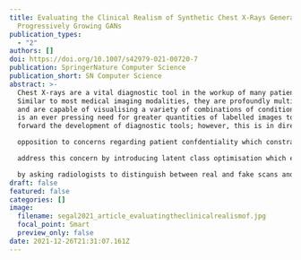 ```yaml
---
title: Evaluating the Clinical Realism of Synthetic Chest X-Rays Generated Using
  Progressively Growing GANs
publication_types:
  - "2"
authors: []
doi: https://doi.org/10.1007/s42979-021-00720-7
publication: SpringerNature Computer Science
publication_short: SN Computer Science
abstract: >-
  Chest X-rays are a vital diagnostic tool in the workup of many patients.
  Similar to most medical imaging modalities, they are profoundly multi-modal
  and are capable of visualising a variety of combinations of conditions. There
  is an ever pressing need for greater quantities of labelled images to drive
  forward the development of diagnostic tools; however, this is in direct

  opposition to concerns regarding patient confdentiality which constrains access through permission requests and ethics approvals. Previous work has sought to address these concerns by creating class-specifc generative adversarial networks (GANs) that synthesise images to augment training data. These approaches cannot be scaled as they introduce computational trade ofs between model size and class number which places fixed limits on the quality that such generates can achieve. We

  address this concern by introducing latent class optimisation which enables efcient, multi-modal sampling from a GAN and with which we synthesise a large archive of labelled generates. We apply a Progressive Growing GAN (PGGAN) to the task of unsupervised X-ray synthesis and have radiologists evaluate the clinical realism of the resultant samples. We provide an in depth review of the properties of varying pathologies seen on generates as well as an overview of the extent of disease diversity captured by the model. We validate the application of the Fréchet Inception Distance (FID) to measure the quality of X-ray generates and fnd that they are similar to other high-resolution tasks. We quantify X-ray clinical realism

  by asking radiologists to distinguish between real and fake scans and fnd that generates are more likely to be classed as real than by chance, but there is still progress required to achieve true realism. We confrm these fndings by evaluating synthetic classifcation model performance on real scans. We conclude by discussing the limitations of PGGAN generates and how to achieve controllable, realistic generates going forward. We release our source code, model weights, and an archive of labelled generates.
draft: false
featured: false
categories: []
image:
  filename: segal2021_article_evaluatingtheclinicalrealismof.jpg
  focal_point: Smart
  preview_only: false
date: 2021-12-26T21:31:07.161Z
---
```


